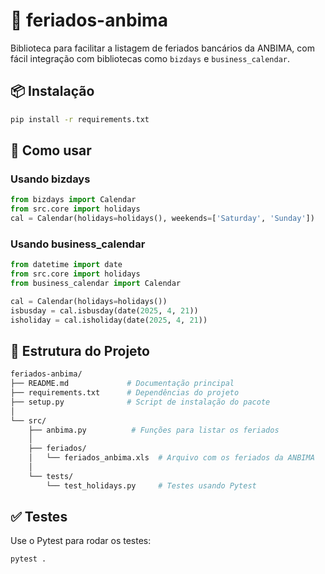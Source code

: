# 📅 feriados-anbima
Biblioteca para facilitar a listagem de feriados bancários da ANBIMA, com fácil integração com bibliotecas como `bizdays` e `business_calendar`.

## 📦 Instalação
```bash
pip install -r requirements.txt
```

## 🔧 Como usar
### Usando bizdays
```python 
from bizdays import Calendar
from src.core import holidays
cal = Calendar(holidays=holidays(), weekends=['Saturday', 'Sunday'])
```

### Usando business_calendar
```python
from datetime import date
from src.core import holidays
from business_calendar import Calendar

cal = Calendar(holidays=holidays())
isbusday = cal.isbusday(date(2025, 4, 21))
isholiday = cal.isholiday(date(2025, 4, 21))
```

## 📁 Estrutura do Projeto

``` bash
feriados-anbima/
├── README.md             # Documentação principal
├── requirements.txt      # Dependências do projeto
├── setup.py              # Script de instalação do pacote
│
└── src/
    ├── anbima.py          # Funções para listar os feriados
    │
    ├── feriados/
    │   └── feriados_anbima.xls  # Arquivo com os feriados da ANBIMA
    │
    └── tests/
        └── test_holidays.py     # Testes usando Pytest
```

## ✅ Testes
Use o Pytest para rodar os testes:
```bash
pytest .
```
